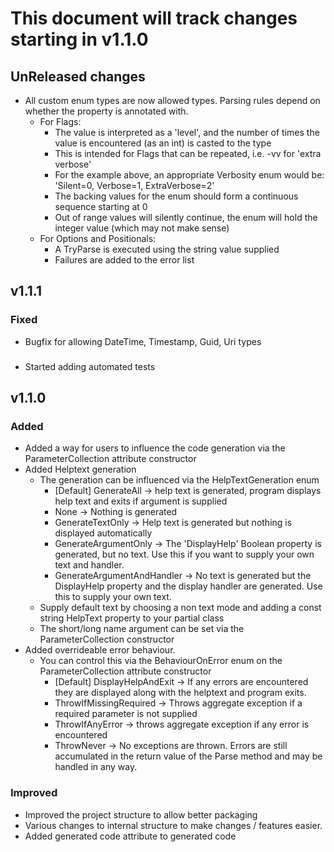 # This document will track changes starting in v1.1.0

## UnReleased changes
- All custom enum types are now allowed types. Parsing rules depend on whether the property is annotated with.
  - For Flags:
    - The value is interpreted as a 'level', and the number of times the value is encountered (as an int) is casted to the type
    - This is intended for Flags that can be repeated, i.e. -vv for 'extra verbose'
    - For the example above, an appropriate Verbosity enum would be: 'Silent=0, Verbose=1, ExtraVerbose=2'
    - The backing values for the enum should form a continuous sequence starting at 0
    - Out of range values will silently continue, the enum will hold the integer value (which may not make sense)
  - For Options and Positionals:
    - A TryParse is executed using the string value supplied
    - Failures are added to the error list

## v1.1.1
### Fixed
- Bugfix for allowing DateTime, Timestamp, Guid, Uri types
###
- Started adding automated tests

## v1.1.0
### Added
- Added a way for users to influence the code generation via the ParameterCollection attribute constructor
- Added Helptext generation
  - The generation can be influenced via the HelpTextGeneration enum
    - [Default] GenerateAll -> help text is generated, program displays help text and exits if argument is supplied
    - None -> Nothing is generated
    - GenerateTextOnly -> Help text is generated but nothing is displayed automatically
    - GenerateArgumentOnly -> The 'DisplayHelp' Boolean property is generated, but no text. Use this if you want to supply your own text and handler.
    - GenerateArgumentAndHandler -> No text is generated but the DisplayHelp property and the display handler are generated. Use this to supply your own text.
  - Supply default text by choosing a non text mode and adding a const string HelpText property to your partial class
  - The short/long name argument can be set via the ParameterCollection constructor
- Added overrideable error behaviour.
  - You can control this via the BehaviourOnError enum on the ParameterCollection attribute constructor
    - [Default] DisplayHelpAndExit -> If any errors are encountered they are displayed along with the helptext and program exits.
    - ThrowIfMissingRequired -> Throws aggregate exception if a required parameter is not supplied
    - ThrowIfAnyError -> throws aggregate exception if any error is encountered
    - ThrowNever -> No exceptions are thrown. Errors are still accumulated in the return value of the Parse method and may be handled in any way.
### Improved
- Improved the project structure to allow better packaging
- Various changes to internal structure to make changes / features easier.
- Added generated code attribute to generated code
